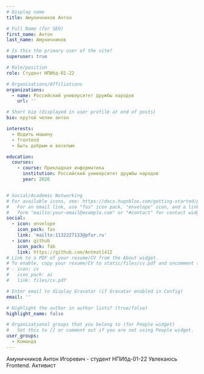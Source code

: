 ```yaml
---
# Display name
title: Амуничников Антон

# Full Name (for SEO)
first_name: Антон
last_name: Амуничников

# Is this the primary user of the site?
superuser: true

# Role/position
role: Студент НПИбд-01-22

# Organizations/Affiliations
organizations:
  - name: Российский университет дружбы народов
    url: ''

# Short bio (displayed in user profile at end of posts)
bio: крутой челик антон

interests:
  - Водить машину
  - frontend 
  - Быть добрым и веселым

education:
  courses:
    - course: Прикладная информатика
      institution: Российский университет дружбы народов
      year: 2026


# Social/Academic Networking
# For available icons, see: https://docs.hugoblox.com/getting-started/page-builder/#icons
#   For an email link, use "fas" icon pack, "envelope" icon, and a link in the
#   form "mailto:your-email@example.com" or "#contact" for contact widget.
social:
  - icon: envelope
    icon_pack: fas
    link: 'mailto:1132227133@pfur.ru'
  - icon: github
    icon_pack: fab
    link: https://github.com/Antmat1412
# Link to a PDF of your resume/CV from the About widget.
# To enable, copy your resume/CV to static/files/cv.pdf and uncomment the lines below.
# - icon: cv
#   icon_pack: ai
#   link: files/cv.pdf

# Enter email to display Gravatar (if Gravatar enabled in Config)
email: ''

# Highlight the author in author lists? (true/false)
highlight_name: false

# Organizational groups that you belong to (for People widget)
#   Set this to [] or comment out if you are not using People widget.
user_groups:
  - Команда
---
```


Амуничников Антон Игоревич - студент НПИбд-01-22
Увлекаюсь Frontend. Активист